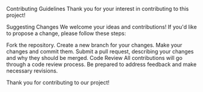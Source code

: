 Contributing Guidelines
Thank you for your interest in contributing to this project!

Suggesting Changes
We welcome your ideas and contributions! If you'd like to propose a change, please follow these steps:

Fork the repository.
Create a new branch for your changes.
Make your changes and commit them.
Submit a pull request, describing your changes and why they should be merged.
Code Review
All contributions will go through a code review process. Be prepared to address feedback and make necessary revisions.

Thank you for contributing to our project!
